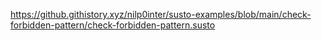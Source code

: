 https://github.githistory.xyz/nilp0inter/susto-examples/blob/main/check-forbidden-pattern/check-forbidden-pattern.susto
